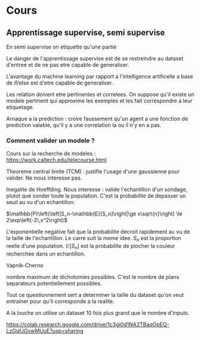 # Cours

Apprentissage supervise, semi supervise
---

En semi supervise on etiquette qu'une partie

Le danger de l'apprentissage supervise est de se restreindre
au dataset d'entree et de ne pas etre capable de generaliser.

L'avantage du machine learning par rapport a l'intelligence
artificelle a base de if/else est d'etre capable de generaliser.

Les relation doivent etre pertinentes et correlees. On suppose
qu'il existe un modele pertinent qui approxime
les exemples et les fait correspondre a leur etiquetage.

Arnaque a la prediction : croire faussement qu'un
agent a une fonction de prediction valable, qu'il
y a une correlation la ou il n'y en a pas.

### Comment valider un modele ?

Cours sur la recherche de modeles : https://work.caltech.edu/telecourse.html

Theoreme central limite (TCM) : justifie l'usage d'une gaussienne pour valider. Ne nous interesse pas.

Inegalite de Hoeffding. Nous interesse : valide l'echantillon
d'un sondage, plutot que sonder toute la population.
C'est la probabilite de depasser un seuil au vu d'un echantillon.

$\mathbb{P}\left(\left|S_n-\mathbb{E}[S_n]\right|\ge x\sqrt{n}\right)
\le 2\exp\left(-2\,x^2\right)$

L'exponentielle negative fait que la probabilite decroit rapidement au vu de la taille de l'echantillon. Le carre
suit la meme idee. $S_n$ est la proportion reelle
d'une population. $\mathbb{E}[S_n]$ est la probabilite
de piocher la couleur recherchee dans un echantillon.

Vapnik-Cherno

nombre maximum de dichotomies possibles. C'est le nombre de plans
separateurs potentiellement possibles.

Tout ce questionnement sert a determiner la taille du
dataset qu'on veut entrainer pour qu'il corresponde
a la realite.

A la louche on utilise un dataset 10 fois plus grand
que le nombre d'inputs.

https://colab.research.google.com/drive/1c3gi0d1NA2TBaqOpEQ-LzGqfJGvwMUuE?usp=sharing
